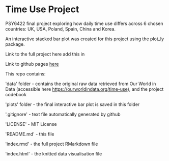 # Time Use Project
PSY6422 final project exploring how daily time use differs across 6 chosen countries: UK, USA, Poland, Spain, China and Korea.  

An interactive stacked bar plot was created for this project using the plot_ly package. 

Link to the full project here add this in 

Link to github pages [here](https://github.com/210155316/210155316_project)

This repo contains:

'data' folder - contains the original raw data retrieved from Our World in Data (accessible here https://ourworldindata.org/time-use), and the project codebook

'plots' folder - the final interactive bar plot is saved in this folder 

'.gitignore' -  text file automatically generated by github


'LICENSE' - MIT License 

'README.md' - this file

'index.rmd' - the full project RMarkdown file

'index.html' -  the knitted data visualisation file